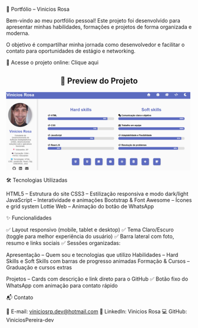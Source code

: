 📌 Portfólio – Vinicios Rosa

Bem-vindo ao meu portfólio pessoal!
Este projeto foi desenvolvido para apresentar minhas habilidades, formações e projetos de forma organizada e moderna.

O objetivo é compartilhar minha jornada como desenvolvedor e facilitar o contato para oportunidades de estágio e networking.

🔗 Acesse o projeto online: Clique aqui

<h2 align="center">📸 Preview do Projeto</h2>
  <img src="assets/preview.png" alt="Preview do Projeto" width="500">



🛠️ Tecnologias Utilizadas

HTML5 – Estrutura do site
CSS3 – Estilização responsiva e modo dark/light
JavaScript – Interatividade e animações
Bootstrap & Font Awesome – Ícones e grid system
Lottie Web – Animação do botão de WhatsApp

✨ Funcionalidades

✅ Layout responsivo (mobile, tablet e desktop)
✅ Tema Claro/Escuro (toggle para melhor experiência do usuário)
✅ Barra lateral com foto, resumo e links sociais
✅ Sessões organizadas:

Apresentação – Quem sou e tecnologias que utilizo
Habilidades – Hard Skills e Soft Skills com barras de progresso animadas
Formação & Cursos – Graduação e cursos extras

Projetos – Cards com descrição e link direto para o GitHub
✅ Botão fixo do WhatsApp com animação para contato rápido

📬 Contato

📧 E-mail: viniciosrp.dev@hotmail.com
💼 LinkedIn: Vinicios Rosa
💻 GitHub: ViniciosPereira-dev
